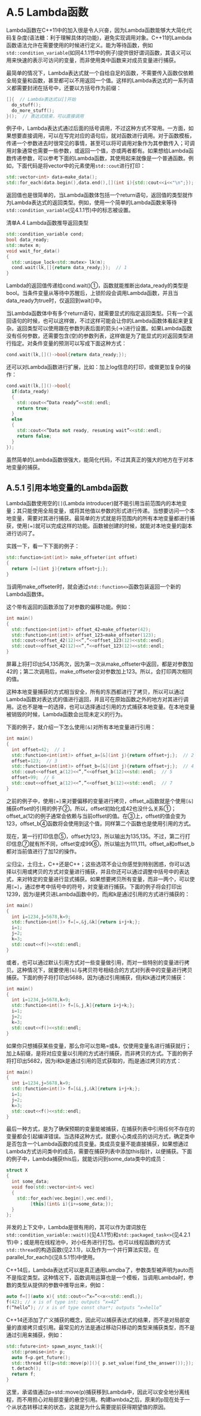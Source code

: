 # A.5 Lambda函数

Lambda函数在C++11中的加入很是令人兴奋，因为Lambda函数能够大大简化代码复杂度(语法糖：利于理解具体的功能)，避免实现调用对象。C++11的Lambda函数语法允许在需要使用的时候进行定义。能为等待函数，例如`std::condition_variable`(如同4.1.1节中的例子)提供很好谓词函数，其语义可以用来快速的表示可访问的变量，而非使用类中函数来对成员变量进行捕获。

最简单的情况下，Lambda表达式就一个自给自足的函数，不需要传入函数仅依赖全局变量和函数，甚至都可以不用返回一个值。这样的Lambda表达式的一系列语义都需要封闭在括号中，还要以方括号作为前缀：

```c++
[]{  // Lambda表达式以[]开始
  do_stuff();
  do_more_stuff();
}();  // 表达式结束，可以直接调用
```

例子中，Lambda表达式通过后面的括号调用，不过这种方式不常用。一方面，如果想要直接调用，可以在写完对应的语句后，就对函数进行调用。对于函数模板，传递一个参数进去时很常见的事情，甚至可以将可调用对象作为其参数传入；可调用对象通常也需要一些参数，或返回一个值，亦或两者都有。如果想给Lambda函数传递参数，可以参考下面的Lambda函数，其使用起来就像是一个普通函数。例如，下面代码是将vector中的元素使用`std::cout`进行打印：

```c++
std::vector<int> data=make_data();
std::for_each(data.begin(),data.end(),[](int i){std::cout<<i<<"\n";});
```

返回值也是很简单的，当Lambda函数体包括一个return语句，返回值的类型就作为Lambda表达式的返回类型。例如，使用一个简单的Lambda函数来等待`std::condition_variable`(见4.1.1节)中的标志被设置。

清单A.4 Lambda函数推导返回类型

```c++
std::condition_variable cond;
bool data_ready;
std::mutex m;
void wait_for_data()
{
  std::unique_lock<std::mutex> lk(m);
  cond.wait(lk,[]{return data_ready;});  // 1
}
```

Lambda的返回值传递给cond.wait()①，函数就能推断出data_ready的类型是bool。当条件变量从等待中苏醒后，上锁阶段会调用Lambda函数，并且当data_ready为true时，仅返回到wait()中。

当Lambda函数体中有多个return语句，就需要显式的指定返回类型。只有一个返回语句的时候，也可以这样做，不过这样可能会让你的Lambda函数体看起来更复杂。返回类型可以使用跟在参数列表后面的箭头(->)进行设置。如果Lambda函数没有任何参数，还需要包含(空)的参数列表，这样做是为了能显式的对返回类型进行指定。对条件变量的预测可以写成下面这种方式：

```c++
cond.wait(lk,[]()->bool{return data_ready;});
```

还可以对Lambda函数进行扩展，比如：加上log信息的打印，或做更加复杂的操作：

```c++
cond.wait(lk,[]()->bool{
  if(data_ready)
  {
    std::cout<<”Data ready”<<std::endl;
    return true;
  }
  else
  {
    std::cout<<”Data not ready, resuming wait”<<std::endl;
    return false;
  }
});
```

虽然简单的Lambda函数很强大，能简化代码，不过其真正的强大的地方在于对本地变量的捕获。

## A.5.1 引用本地变量的Lambda函数

Lambda函数使用空的`[]`(Lambda introducer)就不能引用当前范围内的本地变量；其只能使用全局变量，或将其他值以参数的形式进行传递。当想要访问一个本地变量，需要对其进行捕获。最简单的方式就是将范围内的所有本地变量都进行捕获，使用`[=]`就可以完成这样的功能。函数被创建的时候，就能对本地变量的副本进行访问了。

实践一下，看一下下面的例子：

```c++
std::function<int(int)> make_offseter(int offset)
{
  return [=](int j){return offset+j;};
}
```

当调用make_offseter时，就会通过`std::function<>`函数包装返回一个新的Lambda函数体。

这个带有返回的函数添加了对参数的偏移功能。例如：

```c++
int main()
{
  std::function<int(int)> offset_42=make_offseter(42);
  std::function<int(int)> offset_123=make_offseter(123);
  std::cout<<offset_42(12)<<”,“<<offset_123(12)<<std::endl;
  std::cout<<offset_42(12)<<”,“<<offset_123(12)<<std::endl;
}
```

屏幕上将打印出54,135两次，因为第一次从make_offseter中返回，都是对参数加42的；第二次调用后，make_offseter会对参数加上123。所以，会打印两次相同的值。

这种本地变量捕获的方式相当安全，所有的东西都进行了拷贝，所以可以通过Lambda函数对表达式的值进行返回，并且可在原始函数之外的地方对其进行调用。这也不是唯一的选择，也可以选择通过引用的方式捕获本地变量。在本地变量被销毁的时候，Lambda函数会出现未定义的行为。

下面的例子，就介绍一下怎么使用`[&]`对所有本地变量进行引用：

```c++
int main()
{
  int offset=42;  // 1
  std::function<int(int)> offset_a=[&](int j){return offset+j;};  // 2
  offset=123;  // 3
  std::function<int(int)> offset_b=[&](int j){return offset+j;};  // 4
  std::cout<<offset_a(12)<<”,”<<offset_b(12)<<std::endl;  // 5
  offset=99;  // 6
  std::cout<<offset_a(12)<<”,”<<offset_b(12)<<std::endl;  // 7
}
```

之前的例子中，使用`[=]`来对要偏移的变量进行拷贝，offset_a函数就是个使用`[&]`捕获offset的引用的例子②。所以，offset初始化成42也没什么关系①；offset_a(12)的例子通常会依赖与当前offset的值。在③上，offset的值会变为123，offset_b④函数将会使用到这个值，同样第二个函数也是使用引用的方式。

现在，第一行打印信息⑤，offset为123，所以输出为135,135。不过，第二行打印信息⑦就有所不同，offset变成99⑥，所以输出为111,111。offset_a和offset_b都对当前值进行了加12的操作。

尘归尘，土归土，C++还是C++；这些选项不会让你感觉到特别困惑，你可以选择以引用或拷贝的方式对变量进行捕获，并且你还可以通过调整中括号中的表达式，来对特定的变量进行显式捕获。如果想要拷贝所有变量，而非一两个，可以使用`[=]`，通过参考中括号中的符号，对变量进行捕获。下面的例子将会打印出1239，因为i是拷贝进Lambda函数中的，而j和k是通过引用的方式进行捕获的：

```c++
int main()
{
  int i=1234,j=5678,k=9;
  std::function<int()> f=[=,&j,&k]{return i+j+k;};
  i=1;
  j=2;
  k=3;
  std::cout<<f()<<std::endl;
}
```

或者，也可以通过默认引用方式对一些变量做引用，而对一些特别的变量进行拷贝。这种情况下，就要使用`[&]`与拷贝符号相结合的方式对列表中的变量进行拷贝捕获。下面的例子将打印出5688，因为i通过引用捕获，但j和k通过拷贝捕获：

```c++
int main()
{
  int i=1234,j=5678,k=9;
  std::function<int()> f=[&,j,k]{return i+j+k;};
  i=1;
  j=2;
  k=3;
  std::cout<<f()<<std::endl;
}
```

如果你只想捕获某些变量，那么你可以忽略=或&，仅使用变量名进行捕获就行；加上&前缀，是将对应变量以引用的方式进行捕获，而非拷贝的方式。下面的例子将打印出5682，因为i和k是通过引用的范式获取的，而j是通过拷贝的方式：

```c++
int main()
{
  int i=1234,j=5678,k=9;
  std::function<int()> f=[&i,j,&k]{return i+j+k;};
  i=1;
  j=2;
  k=3;
  std::cout<<f()<<std::endl;
}
```

最后一种方式，是为了确保预期的变量能被捕获，在捕获列表中引用任何不存在的变量都会引起编译错误。当选择这种方式，就要小心类成员的访问方式，确定类中是否包含一个Lambda函数的成员变量。类成员变量不能直接捕获，如果想通过Lambda方式访问类中的成员，需要在捕获列表中添加this指针，以便捕获。下面的例子中，Lambda捕获this后，就能访问到some_data类中的成员：

```c++
struct X
{
  int some_data;
  void foo(std::vector<int>& vec)
  {
    std::for_each(vec.begin(),vec.end(),
         [this](int& i){i+=some_data;});
  }
};
```

并发的上下文中，Lambda是很有用的，其可以作为谓词放在`std::condition_variable::wait()`(见4.1.1节)和`std::packaged_task<>`(见4.2.1节)中；或是用在线程池中，对小任务进行打包。也可以线程函数的方式`std::thread`的构造函数(见2.1.1)，以及作为一个并行算法实现，在parallel_for_each()(见8.5.1节)中使用。

C++14后，Lambda表达式可以是真正通用Lamdba了，参数类型被声明为auto而不是指定类型。这种情况下，函数调用运算也是一个模板，当调用Lambda时，参数的类型从提供的参数中推导出来，例如：

```c++
auto f=[](auto x){ std::cout<<”x=”<<x<<std::endl;};
f(42); // x is of type int; outputs “x=42”
f(“hello”); // x is of type const char*; outputs “x=hello”
```

C++14还添加了广义捕获的概念，因此可以捕获表达式的结果，而不是对局部变量的直接拷贝或引用。最常见的方法是通过移动只移动的类型来捕获类型，而不是通过引用来捕获，例如：

```c++
std::future<int> spawn_async_task(){
  std::promise<int> p;
  auto f=p.get_future();
  std::thread t([p=std::move(p)](){ p.set_value(find_the_answer());});
  t.detach();
  return f;
}
```

这里，承诺值通过p=std::move(p)捕获移到Lambda中，因此可以安全地分离线程，而不用担心对局部变量的悬空引用。构建lambda之后，原来的p现在处于一个从状态转移过来的状态，这就是为什么需要提前获得期望值的原因。